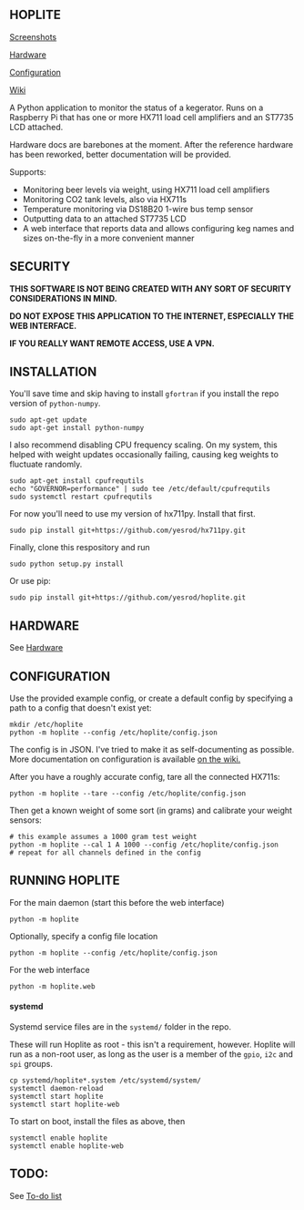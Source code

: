 HOPLITE
-------

[Screenshots](https://github.com/yesrod/hoplite/wiki/Screenshots)

[Hardware](https://github.com/yesrod/hoplite/wiki/Hardware)

[Configuration](https://github.com/yesrod/hoplite/wiki/Configuration)

[Wiki](https://github.com/yesrod/hoplite/wiki)

A Python application to monitor the status of a kegerator.  Runs on a Raspberry Pi
that has one or more HX711 load cell amplifiers and an ST7735 LCD attached.

Hardware docs are barebones at the moment.  After the reference hardware has been reworked,
better documentation will be provided.

Supports:
 * Monitoring beer levels via weight, using HX711 load cell amplifiers
 * Monitoring CO2 tank levels, also via HX711s
 * Temperature monitoring via DS18B20 1-wire bus temp sensor
 * Outputting data to an attached ST7735 LCD
 * A web interface that reports data and allows configuring keg names and 
   sizes on-the-fly in a more convenient manner

SECURITY
--------
**THIS SOFTWARE IS NOT BEING CREATED WITH ANY SORT OF SECURITY CONSIDERATIONS IN MIND.**

**DO NOT EXPOSE THIS APPLICATION TO THE INTERNET, ESPECIALLY THE WEB INTERFACE.**

**IF YOU REALLY WANT REMOTE ACCESS, USE A VPN.**

INSTALLATION
------------

You'll save time and skip having to install ```gfortran``` if you install the repo version of ```python-numpy```.
```
sudo apt-get update
sudo apt-get install python-numpy
```

I also recommend disabling CPU frequency scaling.  On my system, this helped with weight updates occasionally failing, causing keg weights to fluctuate randomly.
```
sudo apt-get install cpufrequtils
echo "GOVERNOR=performance" | sudo tee /etc/default/cpufrequtils
sudo systemctl restart cpufrequtils
```

For now you'll need to use my version of hx711py.  Install that first.
```
sudo pip install git+https://github.com/yesrod/hx711py.git
```

Finally, clone this respository and run
```
sudo python setup.py install
```

Or use pip:
```
sudo pip install git+https://github.com/yesrod/hoplite.git
```

HARDWARE
--------
See [Hardware](https://github.com/yesrod/hoplite/wiki/Hardware)

CONFIGURATION
-------------
Use the provided example config, or create a default config by specifying 
a path to a config that doesn't exist yet:
```
mkdir /etc/hoplite
python -m hoplite --config /etc/hoplite/config.json
```

The config is in JSON.  I've tried to make it as self-documenting as possible.
More documentation on configuration is available [on the wiki.](https://github.com/yesrod/hoplite/wiki/Configuration)

After you have a roughly accurate config, tare all the connected HX711s:
```
python -m hoplite --tare --config /etc/hoplite/config.json
```

Then get a known weight of some sort (in grams) and calibrate your weight 
sensors:
```
# this example assumes a 1000 gram test weight
python -m hoplite --cal 1 A 1000 --config /etc/hoplite/config.json
# repeat for all channels defined in the config
```

RUNNING HOPLITE
---------------

For the main daemon (start this before the web interface)
```
python -m hoplite
```

Optionally, specify a config file location
```
python -m hoplite --config /etc/hoplite/config.json
```

For the web interface
```
python -m hoplite.web
```
#### systemd
Systemd service files are in the ```systemd/``` folder in the repo.

These will run Hoplite as root - this isn't a requirement, however. Hoplite
will run as a non-root user, as long as the user is a member of the 
```gpio```, ```i2c``` and ```spi``` groups.

```
cp systemd/hoplite*.system /etc/systemd/system/
systemctl daemon-reload
systemctl start hoplite
systemctl start hoplite-web
```

To start on boot, install the files as above, then 
```
systemctl enable hoplite
systemctl enable hoplite-web
```

TODO:
-----
See [To-do list](https://github.com/yesrod/hoplite/wiki/Todo)
